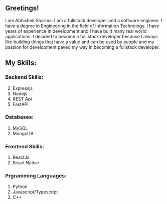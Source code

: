 ## Greetings!

I am Abhishek Sharma. I am a fullstack developer and a software engineer. I have a degree in Engineering in the field of Information Technology. I have years of experience in development and I have built many real world applications. I decided to become a full stack developer because I always like building things that have a value and can be used by people and my passion for development paved my way in becoming a fullstack developer.

## My Skills:

### Backend Skills:
2) Expressjs
3) Nodejs
4) REST Api
5) FastAPI

### Databases:
1) MySQL
2) MongoDB

### Frontend Skills:
1) ReactJs
2) React Native

### Prgramming Languages:
1) Python
2) Javascript/Typescript
3) C++
